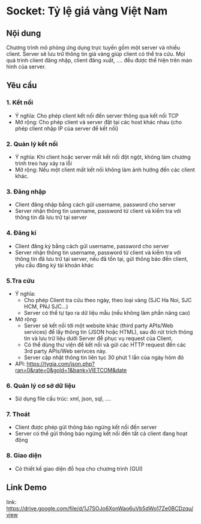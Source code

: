 # Socket: Tỷ lệ giá vàng Việt Nam

## Nội dung
Chương trình mô phỏng ứng dụng trực tuyến gồm một server và nhiều client. Server sẽ lưu trữ thông tin giá vàng giúp client có thể tra cứu. Mọi quá trình client đăng nhập, client đăng xuất, .... đều được thể hiện trên màn hình của server.

## Yêu cầu
### 1. Kết nối
- Ý nghĩa: Cho phép client kết nối đến server thông qua kết nối TCP
- Mở rộng: Cho phép client và server đặt tại các host khác nhau (cho phép client nhập IP của server để kết nối)
### 2. Quản lý kết nối
- Ý nghĩa: Khi client hoặc server mất kết nối đột ngột, không làm chương trình treo hay xảy ra lỗi
- Mở rộng: Nếu một client mất kết nối không làm ảnh hưởng đến các client khác.
### 3. Đăng nhập
- Client đăng nhập bằng cách gửi username, password cho server
- Server nhận thông tin username, password từ client và kiểm tra với thông tin đã lưu trữ tại server
### 4. Đăng kí
- Client đăng ký bằng cách gửi username, password cho server
- Server nhận thông tin username, password từ client và kiểm tra với thông tin đã lưu trữ tại server, nếu đã tồn tại, gửi thông báo đến client, yêu cầu đăng ký tài khoản khác
### 5.Tra cứu
- Ý nghĩa:
  - Cho phép Client tra cứu theo ngày, theo loại vàng (SJC Ha Noi, SJC HCM, PNJ SJC...)
  - Server có thể tự tạo ra dữ liệu mẫu (nếu không làm phần nâng cao)
- Mở rộng:
  - Server sẽ kết nối tới một website khác (third party APIs/Web services) để lấy thông tin (JSON hoặc HTML), sau đó rút trích thông tin và lưu trữ liệu dưới Server để phục vụ request của Client.
  - Có thể dùng thư viện để kết nối và gửi các HTTP request đến các 3rd party APIs/Web serivces này.
  - Server cập nhật thông tin liên tục 30 phút 1 lần của ngày hôm đó
- API: https://tygia.com/json.php?ran=0&rate=0&gold=1&bank=VIETCOM&date
### 6. Quản lý cơ sở dữ liệu
- Sử dụng file cấu trúc: xml, json, sql, .... 
### 7. Thoát
- Client được phép gửi thông báo ngừng kết nối đến server
- Server có thể gửi thông báo ngừng kết nối đến tất cả client đang hoạt động
### 8. Giao diện
- Có thiết kế giao diện đồ họa cho chương trình (GUI)
## Link Demo
link: https://drive.google.com/file/d/1J7SOJo6XonWao6uVb5dWo17Ze0BCDzqu/view

